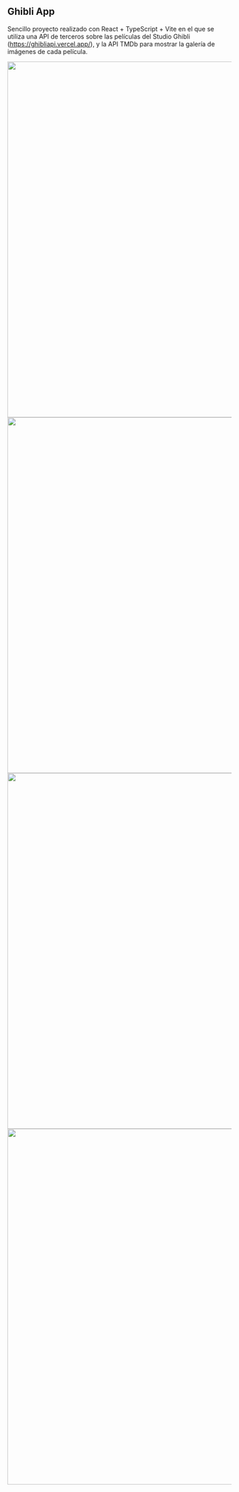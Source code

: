 ## Ghibli App
Sencillo proyecto realizado con React + TypeScript + Vite en el que se utiliza una API de terceros sobre las películas del Studio Ghibli (https://ghibliapi.vercel.app/), y la API TMDb para mostrar la galería de imágenes de cada película.

<img src="https://github.com/RaquelBayas/ghibliApp/assets/31921518/c8adbc8d-21f1-4c8a-a82e-08f4646634a0" width="800">

<img src="https://github.com/RaquelBayas/ghibliApp/assets/31921518/36984dcb-4f52-483a-848c-8a747b448ec6" width="800">

<img src="https://github.com/RaquelBayas/ghibliApp/assets/31921518/e394da20-cacc-45e9-b55f-ace66d81d1d0" width="800">

<img src="https://github.com/RaquelBayas/ghibliApp/assets/31921518/d71c20b0-9c52-435d-b9c2-0d5815e92503" width="800">
